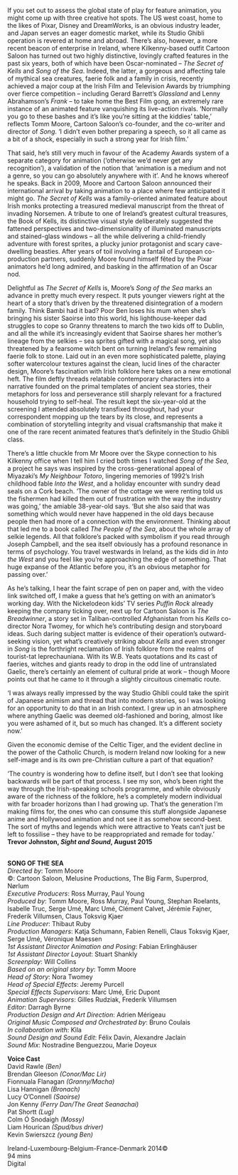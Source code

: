 
If you set out to assess the global state of play for feature animation, you might come up with three creative hot spots. The US west coast, home to the likes of Pixar, Disney and DreamWorks, is an obvious industry leader, and Japan serves an eager domestic market, while its Studio Ghibli operation is revered at home and abroad. There’s also, however, a more recent beacon of enterprise in Ireland, where Kilkenny-based outfit Cartoon Saloon has turned out two highly distinctive, lovingly crafted features in the past six years, both of which have been Oscar-nominated – _The Secret of Kells_ and _Song of the Sea_. Indeed, the latter, a gorgeous and affecting tale of mythical sea creatures, faerie folk and a family in crisis, recently achieved a major coup at the Irish Film and Television Awards by triumphing over fierce competition – including Gerard Barrett’s _Glassland_ and Lenny Abrahamson’s _Frank_ – to take home the Best Film gong, an extremely rare instance of an animated feature vanquishing its live-action rivals. ‘Normally you go to these bashes and it’s like you’re sitting at the kiddies’ table,’ reflects Tomm Moore, Cartoon Saloon’s co-founder, and the co-writer and director of _Song_. ‘I didn’t even bother preparing a speech, so it all came as a bit of a shock, especially in such a strong year for Irish film.’

That said, he’s still very much in favour of the Academy Awards system of a separate category for animation (‘otherwise we’d never get any recognition’), a validation of the notion that ‘animation is a medium and not a genre, so you can go absolutely anywhere with it’. And he knows whereof he speaks. Back in 2009, Moore and Cartoon Saloon announced their international arrival by taking animation to a place where few anticipated it might go. _The Secret of Kells_ was a family-oriented animated feature about Irish monks protecting a treasured medieval manuscript from the threat of invading Norsemen. A tribute to one of Ireland’s greatest cultural treasures, the Book of Kells, its distinctive visual style deliberately suggested the fattened perspectives and two-dimensionality of illuminated manuscripts and stained-glass windows – all the while delivering a child-friendly adventure with forest sprites, a plucky junior protagonist and scary cave-dwelling beasties. After years of toil involving a fantail of European co-production partners, suddenly Moore found himself fêted by the Pixar animators he’d long admired, and basking in the affirmation of an Oscar nod.

Delightful as _The Secret of Kells_ is, Moore’s _Song of the Sea_ marks an advance in pretty much every respect. It puts younger viewers right at the heart of a story that’s driven by the threatened disintegration of a modern family. Think Bambi had it bad? Poor Ben loses his mum when she’s bringing his sister Saoirse into this world, his lighthouse-keeper dad struggles to cope so Granny threatens to march the two kids off to Dublin, and all the while it’s increasingly evident that Saoirse shares her mother’s lineage from the selkies – sea sprites gifted with a magical song, yet also threatened by a fearsome witch bent on turning Ireland’s few remaining faerie folk to stone. Laid out in an even more sophisticated palette, playing softer watercolour textures against the clean, lucid lines of the character design, Moore’s fascination with Irish folklore here takes on a new emotional heft. The film deftly threads relatable contemporary characters into a narrative founded on the primal templates of ancient sea stories, their metaphors for loss and perseverance still sharply relevant for a fractured household trying to self-heal. The result kept the six-year-old at the screening I attended absolutely transfixed throughout, had your correspondent mopping up the tears by its close, and represents a combination of storytelling integrity and visual craftsmanship that make it one of the rare recent animated features that’s definitely in the Studio Ghibli class.

There’s a little chuckle from Mr Moore over the Skype connection to his Kilkenny office when I tell him I cried both times I watched _Song of the Sea_, a project he says was inspired by the cross-generational appeal of Miyazaki’s _My Neighbour Totoro_, lingering memories of 1992’s Irish childhood fable _Into the West_, and a holiday encounter with sundry dead seals on a Cork beach. ‘The owner of the cottage we were renting told us the fishermen had killed them out of frustration with the way the industry was going,’ the amiable 38-year-old says. ‘But she also said that was something which would never have happened in the old days because people then had more of a connection with the environment. Thinking about that led me to a book called _The People of the Sea_, about the whole array of selkie legends. All that folklore’s packed with symbolism if you read through Joseph Campbell, and the sea itself obviously has a profound resonance in terms of psychology. You travel westwards in Ireland, as the kids did in _Into the West_ and you feel like you’re approaching the edge of something. That huge expanse of the Atlantic before you, it’s an obvious metaphor for passing over.’

As he’s talking, I hear the faint scrape of pen on paper and, with the video link switched off, I make a guess that he’s getting on with an animator’s working day. With the Nickelodeon kids’ TV series _Puffin Rock_ already keeping the company ticking over, next up for Cartoon Saloon is _The Breadwinner_, a story set in Taliban-controlled Afghanistan from his _Kells_ co-director Nora Twomey, for which he’s contributing design and storyboard ideas. Such daring subject matter is evidence of their operation’s outward-seeking vision, yet what’s creatively striking about _Kells_ and even stronger in _Song_ is the forthright reclamation of Irish folklore from the realms of tourist-tat leprechauniana. With its W.B. Yeats quotations and its cast of faeries, witches and giants ready to drop in the odd line of untranslated Gaelic, there’s certainly an element of cultural pride at work – though Moore points out that he came to it through a slightly circuitous cinematic route.

‘I was always really impressed by the way Studio Ghibli could take the spirit of Japanese animism and thread that into modern stories, so I was looking for an opportunity to do that in an Irish context. I grew up in an atmosphere where anything Gaelic was deemed old-fashioned and boring, almost like you were ashamed of it, but so much has changed. It’s a different society now.’

Given the economic demise of the Celtic Tiger, and the evident decline in the power of the Catholic Church, is modern Ireland now looking for a new self-image and is its own pre-Christian culture a part of that equation?

‘The country is wondering how to define itself, but I don’t see that looking backwards will be part of that process. I see my son, who’s been right the way through the Irish-speaking schools programme, and while obviously aware of the richness of the folklore, he’s a completely modern individual with far broader horizons than I had growing up. That’s the generation I’m making films for, the ones who can consume this stuff alongside Japanese anime and Hollywood animation and not see it as somehow second-best. The sort of myths and legends which were attractive to Yeats can’t just be left to fossilise – they have to be reappropriated and remade for today.’  
**Trevor Johnston, _Sight and Sound_, August 2015**
<br><br>

**SONG OF THE SEA**  
_Directed by_: Tomm Moore  
©: Cartoon Saloon, Melusine Productions,  The Big Farm, Superprod, Nørlum  
_Executive Producers_: Ross Murray, Paul Young  
_Produced by_: Tomm Moore, Ross Murray, Paul Young, Stephan Roelants, Isabelle Truc, Serge Umé, Marc Umé, Clément Calvet, Jérémie Fajner, Frederik Villumsen, Claus Toksvig Kjaer  
_Line Producer_: Thibaut Ruby  
_Production Managers_: Katja Schumann,  Fabien Renelli, Claus Toksvig Kjaer, Serge Umé, Véronique Maessen  
_1st Assistant Director Animation and Posing_:  Fabian Erlinghäuser  
_1st Assistant Director Layout_: Stuart Shankly  
_Screenplay_: Will Collins  
_Based on an original story by_: Tomm Moore  
_Head of Story_: Nora Twomey  
_Head of Special Effects_: Jeremy Purcell  
_Special Effects Supervisors_: Marc Umé,  Eric Dupont  
_Animation Supervisors_: Gilles Rudziak,  Frederik Villumsen  
_Editor_: Darragh Byrne  
_Production Design and Art Direction_:  Adrien Mérigeau  
_Original Music Composed and Orchestrated by_:  Bruno Coulais  
_In collaboration with_: Kìla  
_Sound Design and Sound Edit_: Félix Davin,  Alexandre Jaclain  
_Sound Mix_: Nostradine Benguezzou, Marie Doyeux

**Voice Cast**  
David Rawle _(Ben)_  
Brendan Gleeson _(Conor/Mac Lir)_  
Fionnuala Flanagan _(Granny/Macha)_  
Lisa Hannigan _(Bronach)_  
Lucy O’Connell _(Saoirse)_  
Jon Kenny _(Ferry Dan/The Great Seanachaí)_  
Pat Shortt _(Lug)_  
Colm Ó Snodaigh _(Mossy)_  
Liam Hourican _(Spud/bus driver)_  
Kevin Swierszcz _(young Ben)_

Ireland-Luxembourg-Belgium-France-Denmark 2014©  
94 mins  
Digital<br>
<br>
<!--stackedit_data:
eyJoaXN0b3J5IjpbLTQ3ODkwNzEwOV19
-->